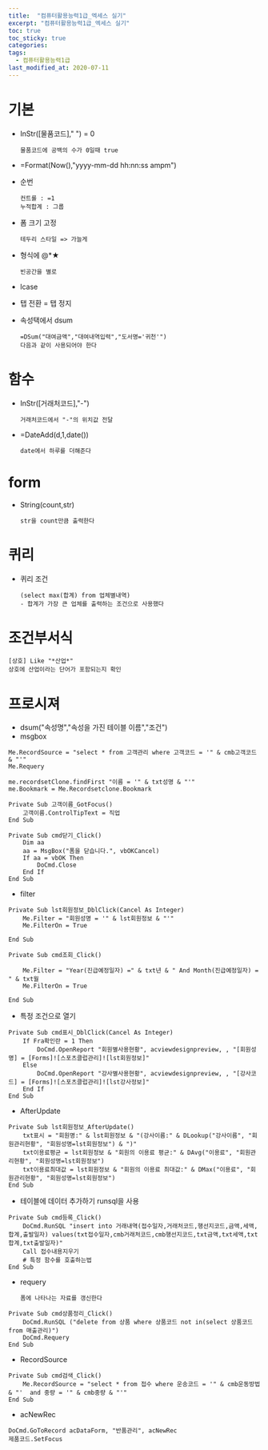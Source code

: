 ```yaml
---
title:  "컴퓨터활용능력1급_엑세스 실기"
excerpt: "컴퓨터활용능력1급_엑세스 실기"
toc: true
toc_sticky: true
categories:
tags:
  - 컴퓨터활용능력1급
last_modified_at: 2020-07-11
---
```

# 기본
* InStr([물품코드]," ") = 0
    
      물품코드에 공백의 수가 0일때 true
* =Format(Now(),"yyyy-mm-dd hh:nn:ss ampm")
* 순번 

      컨트롤 : =1
      누적합계 : 그룹
* 폼 크기 고정

      테두리 스타일 => 가늘게
* 형식에 @*★

      빈공간을 별로 
* lcase
* 탭 전환 = 탭 정지
* 속성택에서 dsum
  
      =DSum("대여금액","대여내역입력","도서명='귀천'")
      다음과 같이 사용되어야 한다
# 함수
* InStr([거래처코드],"-")
      
      거래처코드에서 "-"의 위치값 전달
* =DateAdd(d,1,date())
  
      date에서 하루를 더해준다
# form
  
* String(count,str)

      str을 count만큼 출력한다
# 퀴리
* 퀴리 조건

      (select max(합계) from 업체별내역)
      - 합계가 가장 큰 업체를 출력하는 조건으로 사용했다


# 조건부서식

    [상호] Like "*산업*"
    상호에 산업이라는 단어가 포함되는지 확인

# 프로시져
* dsum("속성명","속성을 가진 테이블 이름","조건")
* msgbox

```
Me.RecordSource = "select * from 고객관리 where 고객코드 = '" & cmb고객코드 & "'"
Me.Requery
```    

```
me.recordsetClone.findFirst "이름 = '" & txt성명 & "'"
me.Bookmark = Me.Recordsetclone.Bookmark
```
```
Private Sub 고객이름_GotFocus()
    고객이름.ControlTipText = 직업
End Sub
```

```
Private Sub cmd닫기_Click()
    Dim aa
    aa = MsgBox("폼을 닫습니다.", vbOKCancel)
    If aa = vbOK Then
        DoCmd.Close
    End If
End Sub
```

* filter

```
Private Sub lst회원정보_DblClick(Cancel As Integer)
    Me.Filter = "회원성명 = '" & lst회원정보 & "'"
    Me.FilterOn = True
    
End Sub
```
```
Private Sub cmd조회_Click()
    
    Me.Filter = "Year(진급예정일자) =" & txt년 & " And Month(진급예정일자) = " & txt월
    Me.FilterOn = True

End Sub
```

* 특정 조건으로 열기

```
Private Sub cmd표시_DblClick(Cancel As Integer)
    If Fra확인란 = 1 Then
        DoCmd.OpenReport "회원별사용현황", acviewdesignpreview, , "[회원성명] = [Forms]![스포츠클럽관리]![lst회원정보]"
    Else
        DoCmd.OpenReport "강사별사용현황", acviewdesignpreview, , "[강사코드] = [Forms]![스포츠클럽관리]![lst강사정보]"
    End If
End Sub
```

* AfterUpdate

```
Private Sub lst회원정보_AfterUpdate()
    txt표시 = "회원명:" & lst회원정보 & "(강사이름:" & DLookup("강사이름", "회원관리현황", "회원성명=lst회원정보") & ")"
    txt이용료평균 = lst회원정보 & "회원의 이용료 평균:" & DAvg("이용료", "회원관리현황", "회원성명=lst회원정보")
    txt이용료최대값 = lst회원정보 & "회원의 이용료 최대값:" & DMax("이용료", "회원관리현황", "회원성명=lst회원정보")
End Sub
```

* 테이블에 데이터 추가하기 runsql을 사용

```
Private Sub cmd등록_Click()
    DoCmd.RunSQL "insert into 거래내역(접수일자,거래처코드,행선지코드,금액,세액,합계,출발일자) values(txt접수일자,cmb거래처코드,cmb행선지코드,txt금액,txt세액,txt합계,txt출발일자)"
    Call 접수내용지우기
    # 특정 함수를 호출하는법
End Sub
```

* requery
    
      폼에 나타나는 자료를 갱신한다
      
```
Private Sub cmd상품정리_Click()
    DoCmd.RunSQL ("delete from 상품 where 상품코드 not in(select 상품코드 from 매출관리)")
    DoCmd.Requery
End Sub
```

* RecordSource

```
Private Sub cmd검색_Click()
    Me.RecordSource = "select * from 접수 where 운송코드 = '" & cmb운동방법 & "'  and 중량 = '" & cmb중량 & "'"
End Sub
```

* acNewRec
```
DoCmd.GoToRecord acDataForm, "반품관리", acNewRec
제품코드.SetFocus
```

